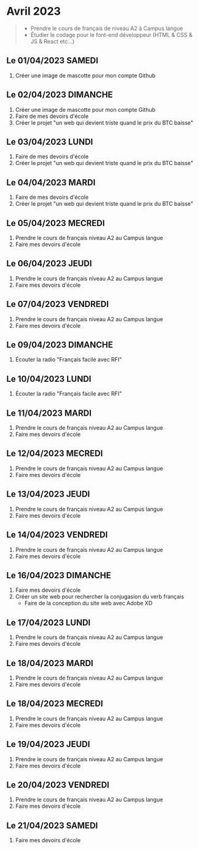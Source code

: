 # Avril 2023
> - Prendre le cours de français de niveau A2 à Campus langue 
> - Étudier le codage pour le font-end développeur (HTML & CSS & JS & React etc...)

## Le 01/04/2023 SAMEDI
1. Créer une image de mascotte pour mon compte Github

## Le 02/04/2023 DIMANCHE
1. Créer une image de mascotte pour mon compte Github
1. Faire de mes devoirs d'école
1. Créer le projet "un web qui devient triste quand le prix du BTC baisse"

## Le 03/04/2023 LUNDI
1. Faire de mes devoirs d'école
1. Créer le projet "un web qui devient triste quand le prix du BTC baisse"

## Le 04/04/2023 MARDI
1. Faire de mes devoirs d'école
1. Créer le projet "un web qui devient triste quand le prix du BTC baisse"

## Le 05/04/2023 MECREDI
1. Prendre le cours de français niveau A2 au Campus langue
1. Faire mes devoirs d'école

## Le 06/04/2023 JEUDI
1. Prendre le cours de français niveau A2 au Campus langue
1. Faire mes devoirs d'école

## Le 07/04/2023 VENDREDI
1. Prendre le cours de français niveau A2 au Campus langue
1. Faire mes devoirs d'école

## Le 09/04/2023 DIMANCHE
1. Écouter la radio "Français facile avec RFI"

## Le 10/04/2023 LUNDI
1. Écouter la radio "Français facile avec RFI"

## Le 11/04/2023 MARDI
1. Prendre le cours de français niveau A2 au Campus langue
1. Faire mes devoirs d'école

## Le 12/04/2023 MECREDI
1. Prendre le cours de français niveau A2 au Campus langue
1. Faire mes devoirs d'école

## Le 13/04/2023 JEUDI
1. Prendre le cours de français niveau A2 au Campus langue
1. Faire mes devoirs d'école

## Le 14/04/2023 VENDREDI
1. Prendre le cours de français niveau A2 au Campus langue
1. Faire mes devoirs d'école

## Le 16/04/2023 DIMANCHE
1. Faire mes devoirs d'école
1. Créer un site web pour rechercher la conjugasion du verb français
    - Faire de la conception du site web avec Adobe XD

## Le 17/04/2023 LUNDI
1. Prendre le cours de français niveau A2 au Campus langue
1. Faire mes devoirs d'école

## Le 18/04/2023 MARDI
1. Prendre le cours de français niveau A2 au Campus langue
1. Faire mes devoirs d'école

## Le 18/04/2023 MECREDI
1. Prendre le cours de français niveau A2 au Campus langue
1. Faire mes devoirs d'école

## Le 19/04/2023 JEUDI
1. Prendre le cours de français niveau A2 au Campus langue
1. Faire mes devoirs d'école

## Le 20/04/2023 VENDREDI
1. Prendre le cours de français niveau A2 au Campus langue
1. Faire mes devoirs d'école

## Le 21/04/2023 SAMEDI
1. Faire mes devoirs d'école